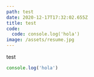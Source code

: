 ```yaml
---
path: test
date: 2020-12-17T17:32:02.655Z
title: test
code:
  code: console.log('hola')
image: /assets/resume.jpg
---
```

test

```javascript
console.log('hola')
```